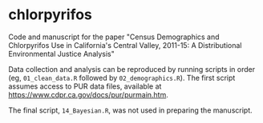 # chlorpyrifos
Code and manuscript for the paper "Census Demographics and Chlorpyrifos Use in California's Central Valley, 2011-15:  A Distributional Environmental Justice Analysis"

Data collection and analysis can be reproduced by running scripts in order (eg, `01_clean_data.R` followed by `02_demographics.R`).  The first script assumes access to PUR data files, available at <https://www.cdpr.ca.gov/docs/pur/purmain.htm>.  

The final script, `14_Bayesian.R`, was not used in preparing the manuscript. 


